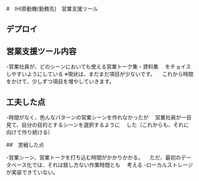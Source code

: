 #　IHI原動機(勤務先)　営業支援ツール

## デプロイ

## 営業支援ツール内容
-営業社員が、どのシーンにおいても使える営業トーク集・資料集
　をチョイスしやすいようにしている
※現状は、まだまだ項目が少ないです。
　これから時間をかけて、少しずつ項目を増やしていきます。　

## 工夫した点
-時間がなく、色んなパターンの営業シーンを作れなかったが
　営業社員が一目見て、自分の目的とするシーンを選択するように
　した（これからも、それに向けて作り続ける）

##　苦戦した点

-営業シーン、営業トークを打ち込む時間がかかりかかる。
　ただ、最初のデータベース化では、それは致し方ない作業時間とも
　考える
-ローカルストレージが実装できていない。
